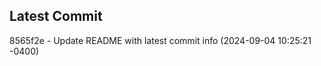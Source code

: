 
## Latest Commit
8565f2e - Update README with latest commit info (2024-09-04 10:25:21 -0400) <Yunxi-Zhou>
